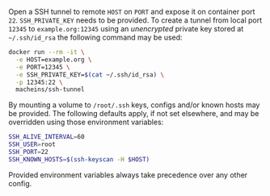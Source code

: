 Open a SSH tunnel to remote `HOST` on `PORT` and expose it on container port `22`. `SSH_PRIVATE_KEY` needs to be provided. To create a tunnel from local port `12345` to `example.org:12345` using an *unencrypted* private key stored at `~/.ssh/id_rsa` the following command may be used:

```sh
docker run --rm -it \
  -e HOST=example.org \
  -e PORT=12345 \
  -e SSH_PRIVATE_KEY=$(cat ~/.ssh/id_rsa) \
  -p 12345:22 \
  macheins/ssh-tunnel
```

By mounting a volume to `/root/.ssh` keys, configs and/or known hosts may be provided. The following defaults apply, if not set elsewhere, and may be overridden using those environment variables:

```sh
SSH_ALIVE_INTERVAL=60
SSH_USER=root
SSH_PORT=22
SSH_KNOWN_HOSTS=$(ssh-keyscan -H $HOST)
```

Provided environment variables always take precedence over any other config.
